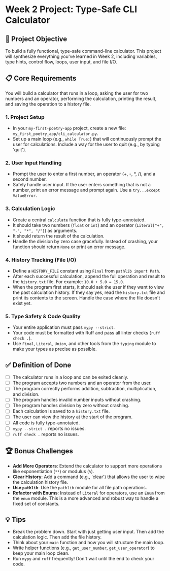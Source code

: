# Week 2 Project: Type-Safe CLI Calculator

## 🎯 Project Objective
To build a fully functional, type-safe command-line calculator. This project will synthesize everything you've learned in Week 2, including variables, type hints, control flow, loops, user input, and file I/O.

## 📋 Core Requirements
You will build a calculator that runs in a loop, asking the user for two numbers and an operator, performing the calculation, printing the result, and saving the operation to a history file.

### 1. Project Setup
-   In your `my-first-poetry-app` project, create a new file: `my_first_poetry_app/cli_calculator.py`.
-   Set up a main loop (e.g., `while True:`) that will continuously prompt the user for calculations. Include a way for the user to quit (e.g., by typing 'quit').

### 2. User Input Handling
-   Prompt the user to enter a first number, an operator (+, -, *, /), and a second number.
-   Safely handle user input. If the user enters something that is not a number, print an error message and prompt again. Use a `try...except ValueError`.

### 3. Calculation Logic
-   Create a central `calculate` function that is fully type-annotated.
-   It should take two numbers (`float` or `int`) and an operator (`Literal["+", "-", "*", "/"]`) as arguments.
-   It should return the result of the calculation.
-   Handle the division by zero case gracefully. Instead of crashing, your function should return `None` or print an error message.

### 4. History Tracking (File I/O)
-   Define a `HISTORY_FILE` constant using `Final` from `pathlib import Path`.
-   After each successful calculation, append the full operation and result to the `history.txt` file. For example: `10.0 + 5.0 = 15.0`.
-   When the program first starts, it should ask the user if they want to view the past calculation history. If they say yes, read the `history.txt` file and print its contents to the screen. Handle the case where the file doesn't exist yet.

### 5. Type Safety & Code Quality
-   Your entire application must pass `mypy --strict`.
-   Your code must be formatted with Ruff and pass all linter checks (`ruff check .`).
-   Use `Final`, `Literal`, `Union`, and other tools from the `typing` module to make your types as precise as possible.

## ✅ Definition of Done
- [ ] The calculator runs in a loop and can be exited cleanly.
- [ ] The program accepts two numbers and an operator from the user.
- [ ] The program correctly performs addition, subtraction, multiplication, and division.
- [ ] The program handles invalid number inputs without crashing.
- [ ] The program handles division by zero without crashing.
- [ ] Each calculation is saved to a `history.txt` file.
- [ ] The user can view the history at the start of the program.
- [ ] All code is fully type-annotated.
- [ ] `mypy --strict .` reports no issues.
- [ ] `ruff check .` reports no issues.

## 🏆 Bonus Challenges
-   **Add More Operators**: Extend the calculator to support more operations like exponentiation (`**`) or modulus (`%`).
-   **Clear History**: Add a command (e.g., 'clear') that allows the user to wipe the calculation history file.
-   **Use `pathlib`**: Use the `pathlib` module for all file path operations.
-   **Refactor with Enums**: Instead of `Literal` for operators, use an `Enum` from the `enum` module. This is a more advanced and robust way to handle a fixed set of constants.

## 💡 Tips
-   Break the problem down. Start with just getting user input. Then add the calculation logic. Then add the file history.
-   Think about your `main` function and how you will structure the main loop.
-   Write helper functions (e.g., `get_user_number`, `get_user_operator`) to keep your main loop clean.
-   Run `mypy` and `ruff` frequently! Don't wait until the end to check your code.
